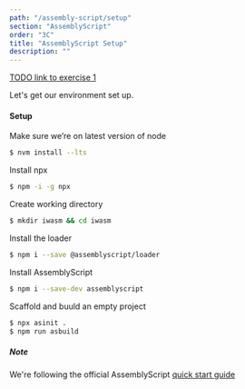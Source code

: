 ```yaml
---
path: "/assembly-script/setup"
section: "AssemblyScript"
order: "3C"
title: "AssemblyScript Setup"
description: ""
---
```


[TODO link to exercise 1](./exercises/1/iwasm)

Let's get our environment set up.

#### Setup

Make sure we’re on latest version of node
```bash
$ nvm install --lts
```

Install npx
```bash
$ npm -i -g npx
```

Create working directory
```bash
$ mkdir iwasm && cd iwasm
```

Install the loader
```bash
$ npm i --save @assemblyscript/loader
```

Install AssemblyScript
```bash
$ npm i --save-dev assemblyscript
```


Scaffold and buuld an empty project
```bash
$ npx asinit .
$ npm run asbuild
```

##### Note
We're following the official AssemblyScript [quick start guide](https://www.assemblyscript.org/quick-start.html)
